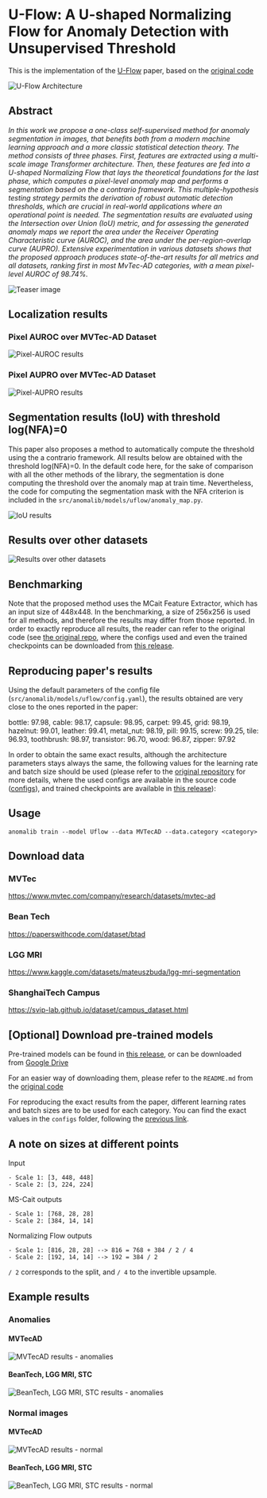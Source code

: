 # U-Flow: A U-shaped Normalizing Flow for Anomaly Detection with Unsupervised Threshold

[//]: # "This is the implementation of the [U-Flow](https://arxiv.org/abs/2211.12353) paper, based on the [original code](https://www.github.com/mtailanian/uflow)"

This is the implementation of the [U-Flow](https://www.researchsquare.com/article/rs-3367286/latest) paper, based on the [original code](https://www.github.com/mtailanian/uflow)

![U-Flow Architecture](/docs/source/images/uflow/diagram.png "U-Flow Architecture")

## Abstract

_In this work we propose a one-class self-supervised method for anomaly segmentation in images, that benefits both from a modern machine learning approach and a more classic statistical detection theory.
The method consists of three phases. First, features are extracted using a multi-scale image Transformer architecture. Then, these features are fed into a U-shaped Normalizing Flow that lays the theoretical foundations for the last phase, which computes a pixel-level anomaly map and performs a segmentation based on the a contrario framework.
This multiple-hypothesis testing strategy permits the derivation of robust automatic detection thresholds, which are crucial in real-world applications where an operational point is needed.
The segmentation results are evaluated using the Intersection over Union (IoU) metric, and for assessing the generated anomaly maps we report the area under the Receiver Operating Characteristic curve (AUROC), and the area under the per-region-overlap curve (AUPRO).
Extensive experimentation in various datasets shows that the proposed approach produces state-of-the-art results for all metrics and all datasets, ranking first in most MvTec-AD categories, with a mean pixel-level AUROC of 98.74%._

![Teaser image](/docs/source/images/uflow/teaser.jpg)

## Localization results

### Pixel AUROC over MVTec-AD Dataset

![Pixel-AUROC results](/docs/source/images/uflow/pixel-auroc.png "Pixel-AUROC results")

### Pixel AUPRO over MVTec-AD Dataset

![Pixel-AUPRO results](/docs/source/images/uflow/pixel-aupro.png "Pixel-AUPRO results")

## Segmentation results (IoU) with threshold log(NFA)=0

This paper also proposes a method to automatically compute the threshold using the a contrario framework. All results below are obtained with the threshold log(NFA)=0.
In the default code here, for the sake of comparison with all the other methods of the library, the segmentation is done computing the threshold over the anomaly map at train time.
Nevertheless, the code for computing the segmentation mask with the NFA criterion is included in the `src/anomalib/models/uflow/anomaly_map.py`.

![IoU results](/docs/source/images/uflow/iou.png "IoU results")

## Results over other datasets

![Results over other datasets](/docs/source/images/uflow/more-results.png "Results over other datasets")

## Benchmarking

Note that the proposed method uses the MCait Feature Extractor, which has an input size of 448x448. In the benchmarking, a size of 256x256 is used for all methods, and therefore the results may differ from those reported. In order to exactly reproduce all results, the reader can refer to the original code (see [the original repo](https://www.github.com/mtailanian/uflow), where the configs used and even the trained checkpoints can be downloaded from [this release](https://github.com/mtailanian/uflow/releases/tag/trained-models-for-all-mvtec-categories).

## Reproducing paper's results

Using the default parameters of the config file (`src/anomalib/models/uflow/config.yaml`), the results obtained are very close to the ones reported in the paper:

bottle: 97.98, cable: 98.17, capsule: 98.95, carpet: 99.45, grid: 98.19, hazelnut: 99.01, leather: 99.41, metal_nut: 98.19, pill: 99.15, screw: 99.25, tile: 96.93, toothbrush: 98.97, transistor: 96.70, wood: 96.87, zipper: 97.92

In order to obtain the same exact results, although the architecture parameters stays always the same, the following values for the learning rate and batch size should be used (please refer to the [original repository](https://www.github.com/mtailanian/uflow) for more details, where the used configs are available in the source code ([configs](https://github.com/mtailanian/uflow/tree/main/configs)), and trained checkpoints are available in [this release](https://github.com/mtailanian/uflow/releases/tag/trained-models-for-all-mvtec-categories)):

## Usage

`anomalib train --model Uflow --data MVTecAD --data.category <category>`

## Download data

### MVTec

https://www.mvtec.com/company/research/datasets/mvtec-ad

### Bean Tech

https://paperswithcode.com/dataset/btad

### LGG MRI

https://www.kaggle.com/datasets/mateuszbuda/lgg-mri-segmentation

### ShanghaiTech Campus

https://svip-lab.github.io/dataset/campus_dataset.html

## [Optional] Download pre-trained models

Pre-trained models can be found in [this release](https://github.com/mtailanian/uflow/tree/main/configs), or can be downloaded from [Google Drive](https://drive.google.com/drive/folders/1W1rE0mu4Lv3uWHA5GZigmvVNlBVHqTv_?usp=sharing)

For an easier way of downloading them, please refer to the `README.md` from the [original code](https://www.github.com/mtailanian/uflow)

For reproducing the exact results from the paper, different learning rates and batch sizes are to be used for each category. You can find the exact values in the `configs` folder, following the [previous link](https://drive.google.com/drive/folders/1W1rE0mu4Lv3uWHA5GZigmvVNlBVHqTv_?usp=sharing).

## A note on sizes at different points

Input

```text
- Scale 1: [3, 448, 448]
- Scale 2: [3, 224, 224]
```

MS-Cait outputs

```text
- Scale 1: [768, 28, 28]
- Scale 2: [384, 14, 14]
```

Normalizing Flow outputs

```text
- Scale 1: [816, 28, 28] --> 816 = 768 + 384 / 2 / 4
- Scale 2: [192, 14, 14] --> 192 = 384 / 2
```

`/ 2` corresponds to the split, and `/ 4` to the invertible upsample.

## Example results

### Anomalies

#### MVTecAD

![MVTecAD results - anomalies](/docs/source/images/uflow/results-mvtec-anomalies.jpg "MVTecAD results - anomalies")

#### BeanTech, LGG MRI, STC

![BeanTech, LGG MRI, STC results - anomalies](/docs/source/images/uflow/results-others-anomalies.jpg "BeanTech, LGG MRI, STC results - anomalies")

### Normal images

#### MVTecAD

![MVTecAD results - normal](/docs/source/images/uflow/results-mvtec-good.jpg "MVTecAD results - normal")

#### BeanTech, LGG MRI, STC

![BeanTech, LGG MRI, STC results - normal](/docs/source/images/uflow/results-others-good.jpg "BeanTech, LGG MRI, STC results - normal")
